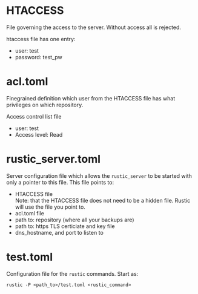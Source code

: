 # HTACCESS

File governing the access to the server. Without access all is rejected.

htaccess file has one entry:
 - user: test
 - password: test_pw

# acl.toml

Finegrained definition which user from the HTACCESS file has what privileges on which repository.

Access control list file
 - user: test
 - Access level: Read

# rustic_server.toml

Server configuration file which allows the `rustic_server` to be started with only a pointer to this file.
This file points to:
 - HTACCESS file <br>
   Note: that the HTACCESS file does not need to be a hidden file. Rustic will use the file you point to.
 - acl.toml file
 - path to: repository (where all your backups are)
 - path to: https TLS certiciate and key file
 - dns_hostname, and port to listen to

# test.toml

Configuration file for the `rustic` commands. 
Start as:
```
rustic -P <path_to>/test.toml <rustic_command>
```


